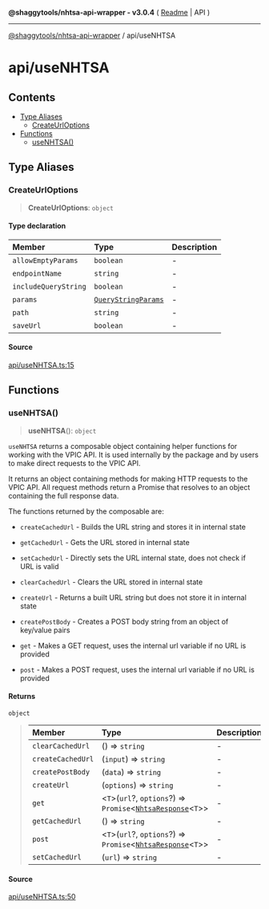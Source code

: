 **@shaggytools/nhtsa-api-wrapper - v3.0.4** ( [Readme](../index.md) \| API )

***

[@shaggytools/nhtsa-api-wrapper](../modules.md) / api/useNHTSA

# api/useNHTSA

## Contents

- [Type Aliases](useNHTSA.md#type-aliases)
  - [CreateUrlOptions](useNHTSA.md#createurloptions)
- [Functions](useNHTSA.md#functions)
  - [useNHTSA()](useNHTSA.md#usenhtsa)

## Type Aliases

### CreateUrlOptions

> **CreateUrlOptions**: `object`

#### Type declaration

| Member | Type | Description |
| :------ | :------ | :------ |
| `allowEmptyParams` | `boolean` | - |
| `endpointName` | `string` | - |
| `includeQueryString` | `boolean` | - |
| `params` | [`QueryStringParams`](../utils/queryString.md#querystringparams) | - |
| `path` | `string` | - |
| `saveUrl` | `boolean` | - |

#### Source

[api/useNHTSA.ts:15](https://github.com/ShaggyTech/nhtsa-api-wrapper/blob/main/packages/lib/src/api/useNHTSA.ts#L15)

## Functions

### useNHTSA()

> **useNHTSA**(): `object`

`useNHTSA` returns a composable object containing helper functions for working with the VPIC
API. It is used internally by the package and by users to make direct requests to the VPIC API.

It returns an object containing methods for making HTTP requests to the VPIC API. All
request methods return a Promise that resolves to an object containing the full response data.

The functions returned by the composable are:

- `createCachedUrl` - Builds the URL string and stores it in internal state

- `getCachedUrl` - Gets the URL stored in internal state

- `setCachedUrl` - Directly sets the URL internal state, does not check if URL is valid

- `clearCachedUrl` - Clears the URL stored in internal state

- `createUrl` - Returns a built URL string but does not store it in internal state

- `createPostBody` - Creates a POST body string from an object of key/value pairs

- `get` - Makes a GET request, uses the internal url variable if no URL is provided

- `post` - Makes a POST request, uses the internal url variable if no URL is provided

#### Returns

`object`

> | Member | Type | Description |
> | :------ | :------ | :------ |
> | `clearCachedUrl` | () => `string` | - |
> | `createCachedUrl` | (`input`) => `string` | - |
> | `createPostBody` | (`data`) => `string` | - |
> | `createUrl` | (`options`) => `string` | - |
> | `get` | \<`T`\>(`url`?, `options`?) => `Promise`\<[`NhtsaResponse`](types.md#nhtsaresponset)\<`T`\>\> | - |
> | `getCachedUrl` | () => `string` | - |
> | `post` | \<`T`\>(`url`?, `options`?) => `Promise`\<[`NhtsaResponse`](types.md#nhtsaresponset)\<`T`\>\> | - |
> | `setCachedUrl` | (`url`) => `string` | - |
>

#### Source

[api/useNHTSA.ts:50](https://github.com/ShaggyTech/nhtsa-api-wrapper/blob/main/packages/lib/src/api/useNHTSA.ts#L50)
